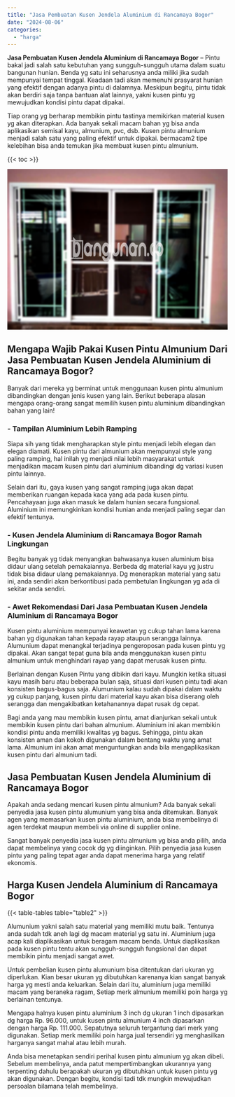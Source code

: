 ```yaml
---
title: "Jasa Pembuatan Kusen Jendela Aluminium di Rancamaya Bogor"
date: "2024-08-06"
categories: 
  - "harga"
---
```


**Jasa Pembuatan Kusen Jendela Aluminium di Rancamaya Bogor** – Pintu bakal jadi salah satu kebutuhan yang sungguh-sungguh utama dalam suatu bangunan hunian. Benda yg satu ini seharusnya anda miliki jika sudah mempunyai tempat tinggal. Keadaan tadi akan memenuhi prasyarat hunian yang efektif dengan adanya pintu di dalamnya. Meskipun begitu, pintu tidak akan berdiri saja tanpa bantuan alat lainnya, yakni kusen pintu yg mewujudkan kondisi pintu dapat dipakai.

Tiap orang yg berharap membikin pintu tastinya memikirkan material kusen yg akan diterapkan. Ada banyak sekali macam bahan yg bisa anda aplikasikan semisal kayu, almunium, pvc, dsb. Kusen pintu almunium menjadi salah satu yang paling efektif untuk dipakai. bermacam2 tipe kelebihan bisa anda temukan jika membuat kusen pintu almunium.

{{< toc >}}

![Jasa Pembuatan Kusen Jendela Aluminium di Rancamaya Bogor](/images/harga-kusen-jendela-alumunium-04.png)

## Mengapa Wajib Pakai Kusen Pintu Almunium Dari Jasa Pembuatan Kusen Jendela Aluminium di Rancamaya Bogor?

Banyak dari mereka yg berminat untuk menggunaan kusen pintu almunium dibandingkan dengan jenis kusen yang lain. Berikut beberapa alasan mengapa orang-orang sangat memilih kusen pintu aluminium dibandingkan bahan yang lain!

### \- Tampilan Aluminium Lebih Ramping

Siapa sih yang tidak mengharapkan style pintu menjadi lebih elegan dan elegan diamati. Kusen pintu dari almunium akan mempunyai style yang paling ramping, hal inilah yg menjadi nilai lebih masyarakat untuk menjadikan macam kusen pintu dari aluminium dibandingi dg variasi kusen pintu lainnya.

Selain dari itu, gaya kusen yang sangat ramping juga akan dapat memberikan ruangan kepada kaca yang ada pada kusen pintu. Pencahayaan juga akan masuk ke dalam hunian secara fungsional. Aluminium ini memungkinkan kondisi hunian anda menjadi paling segar dan efektif tentunya.

### \- Kusen Jendela Aluminium di Rancamaya Bogor Ramah Lingkungan

Begitu banyak yg tidak menyangkan bahwasanya kusen aluminium bisa didaur ulang setelah pemakaiannya. Berbeda dg material kayu yg justru tidak bisa didaur ulang pemakaiannya. Dg menerapkan material yang satu ini, anda sendiri akan berkontibusi pada pembetulan lingkungan yg ada di sekitar anda sendiri.

### \- Awet Rekomendasi Dari Jasa Pembuatan Kusen Jendela Aluminium di Rancamaya Bogor

Kusen pintu aluminium mempunyai keawetan yg cukup tahan lama karena bahan yg digunakan tahan kepada rayap ataupun serangga lainnya. Alumunium dapat menangkal terjadinya pengeroposan pada kusen pintu yg dipakai. Akan sangat tepat guna bila anda menggunakan kusen pintu almunium untuk menghindari rayap yang dapat merusak kusen pintu.

Berlainan dengan Kusen Pintu yang dibikin dari kayu. Mungkin ketika situasi kayu masih baru atau beberapa bulan saja, situasi dari kusen pintu tadi akan konsisten bagus-bagus saja. Alumunium kalau sudah dipakai dalam waktu yg cukup panjang, kusen pintu dari material kayu akan bisa diserang oleh serangga dan mengakibatkan ketahanannya dapat rusak dg cepat.

Bagi anda yang mau membikin kusen pintu, amat dianjurkan sekali untuk membikin kusen pintu dari bahan almunium. Aluminium ini akan membikin kondisi pintu anda memiliki kwalitas yg bagus. Sehingga, pintu akan konsisten aman dan kokoh digunakan dalam bentang waktu yang amat lama. Almunium ini akan amat menguntungkan anda bila mengaplikasikan kusen pintu dari almunium tadi.

## Jasa Pembuatan Kusen Jendela Aluminium di Rancamaya Bogor

Apakah anda sedang mencari kusen pintu almunium? Ada banyak sekali penyedia jasa kusen pintu alumunium yang bisa anda ditemukan. Banyak agen yang memasarkan kusen pintu aluminium, anda bisa membelinya di agen terdekat maupun membeli via online di supplier online.

Sangat banyak penyedia jasa kusen pintu almunium yg bisa anda pilih, anda dapat membelinya yang cocok dg yg diinginkan. Pilih penyedia jasa kusen pintu yang paling tepat agar anda dapat menerima harga yang relatif ekonomis.

## Harga Kusen Jendela Aluminium di Rancamaya Bogor

{{< table-tables table="table2" >}}

Alumunium yakni salah satu material yang memiliki mutu baik. Tentunya anda sudah tdk aneh lagi dg macam material yg satu ini. Aluminium juga acap kali diaplikasikan untuk beragam macam benda. Untuk diaplikasikan pada kusen pintu tentu akan sungguh-sungguh fungsional dan dapat membikin pintu menjadi sangat awet.

Untuk pembelian kusen pintu alumunium bisa ditentukan dari ukuran yg diperlukan. Kian besar ukuran yg dibutuhkan karenanya kian sangat banyak harga yg mesti anda keluarkan. Selain dari itu, aluminium juga memiliki macam yang beraneka ragam, Setiap merk almunium memiliki poin harga yg berlainan tentunya.

Mengapa halnya kusen pintu aluminium 3 inch dg ukuran 1 inch dipasarkan dg harga Rp. 96.000, untuk kusen pintu almunium 4 inch dipasarkan dengan harga Rp. 111.000. Sepatutnya seluruh tergantung dari merk yang digunakan. Setiap merk memiliki poin harga jual tersendiri yg menghasilkan harganya sangat mahal atau lebih murah.

Anda bisa menetapkan sendiri perihal kusen pintu almunium yg akan dibeli. Sebelum membelinya, anda patut mempertimbangkan ukurannya yang terpenting dahulu berapakah ukuran yg dibutuhkan untuk kusen pintu yg akan digunakan. Dengan begitu, kondisi tadi tdk mungkin mewujudkan persoalan bilamana telah membelinya.
